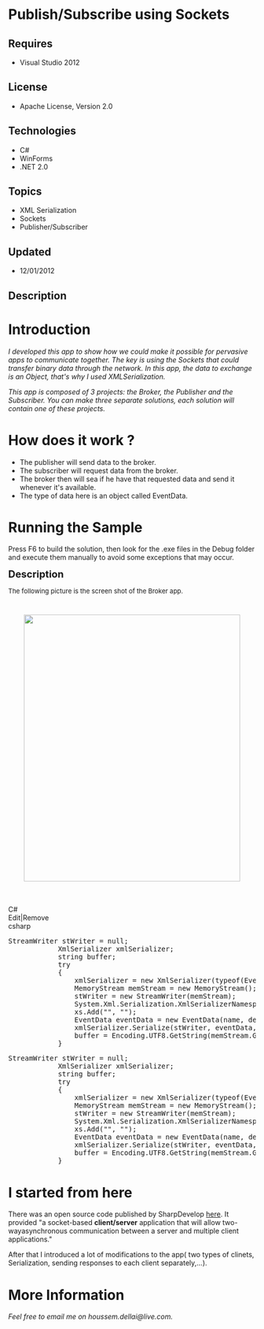# Publish/Subscribe using Sockets
## Requires
- Visual Studio 2012
## License
- Apache License, Version 2.0
## Technologies
- C#
- WinForms
- .NET 2.0
## Topics
- XML Serialization
- Sockets
- Publisher/Subscriber
## Updated
- 12/01/2012
## Description

<h1>Introduction</h1>
<p><em>I developed this app to show how we could make it possible for pervasive apps to communicate together. The key is using the Sockets that could transfer binary data through the network. In this app, the data to exchange is an Object, that's why I used
 XMLSerialization.</em></p>
<p><em>This app is composed of 3 projects: the Broker, the Publisher and the Subscriber. You can make three separate solutions, each solution will contain one of these projects.</em></p>
<h1>How does it work ?</h1>
<ul>
<li>The publisher will send data to the broker. </li><li>The subscriber will request data from the broker. </li><li>The broker then will sea if he have that requested data and send it whenever it's available.
</li><li>The type of data here is an object called EventData.&nbsp; </li></ul>
<h1><span>Running the Sample</span></h1>
<p>Press F6 to build the solution, then look for the .exe files in the Debug folder and execute them manually to avoid some exceptions that may occur.</p>
<p><strong><span style="font-size:20px">Description</span></strong></p>
<p><span style="font-size:small">The following picture is the screen shot of the Broker app.</span></p>
<p><span style="font-size:x-small"><br>
</span></p>
<p><img id="71526" src="71526-houssem%20dellai%20sockets%20broker.jpg" alt="" width="440" height="542" style="display:block; margin-left:auto; margin-right:auto"><br>
<br>
</p>
<div class="scriptcode">
<div class="pluginEditHolder" pluginCommand="mceScriptCode">
<div class="title"><span>C#</span></div>
<div class="pluginLinkHolder"><span class="pluginEditHolderLink">Edit</span>|<span class="pluginRemoveHolderLink">Remove</span></div>
<span class="hidden">csharp</span>
<pre class="hidden">StreamWriter stWriter = null;
            XmlSerializer xmlSerializer;
            string buffer;
            try
            {
                xmlSerializer = new XmlSerializer(typeof(EventData));
                MemoryStream memStream = new MemoryStream();
                stWriter = new StreamWriter(memStream);
                System.Xml.Serialization.XmlSerializerNamespaces xs = new XmlSerializerNamespaces();
                xs.Add(&quot;&quot;, &quot;&quot;);
                EventData eventData = new EventData(name, details);
                xmlSerializer.Serialize(stWriter, eventData, xs);
                buffer = Encoding.UTF8.GetString(memStream.GetBuffer());
            }</pre>
<div class="preview">
<pre class="csharp">StreamWriter&nbsp;stWriter&nbsp;=&nbsp;<span class="cs__keyword">null</span>;&nbsp;
&nbsp;&nbsp;&nbsp;&nbsp;&nbsp;&nbsp;&nbsp;&nbsp;&nbsp;&nbsp;&nbsp;&nbsp;XmlSerializer&nbsp;xmlSerializer;&nbsp;
&nbsp;&nbsp;&nbsp;&nbsp;&nbsp;&nbsp;&nbsp;&nbsp;&nbsp;&nbsp;&nbsp;&nbsp;<span class="cs__keyword">string</span>&nbsp;buffer;&nbsp;
&nbsp;&nbsp;&nbsp;&nbsp;&nbsp;&nbsp;&nbsp;&nbsp;&nbsp;&nbsp;&nbsp;&nbsp;<span class="cs__keyword">try</span>&nbsp;
&nbsp;&nbsp;&nbsp;&nbsp;&nbsp;&nbsp;&nbsp;&nbsp;&nbsp;&nbsp;&nbsp;&nbsp;{&nbsp;
&nbsp;&nbsp;&nbsp;&nbsp;&nbsp;&nbsp;&nbsp;&nbsp;&nbsp;&nbsp;&nbsp;&nbsp;&nbsp;&nbsp;&nbsp;&nbsp;xmlSerializer&nbsp;=&nbsp;<span class="cs__keyword">new</span>&nbsp;XmlSerializer(<span class="cs__keyword">typeof</span>(EventData));&nbsp;
&nbsp;&nbsp;&nbsp;&nbsp;&nbsp;&nbsp;&nbsp;&nbsp;&nbsp;&nbsp;&nbsp;&nbsp;&nbsp;&nbsp;&nbsp;&nbsp;MemoryStream&nbsp;memStream&nbsp;=&nbsp;<span class="cs__keyword">new</span>&nbsp;MemoryStream();&nbsp;
&nbsp;&nbsp;&nbsp;&nbsp;&nbsp;&nbsp;&nbsp;&nbsp;&nbsp;&nbsp;&nbsp;&nbsp;&nbsp;&nbsp;&nbsp;&nbsp;stWriter&nbsp;=&nbsp;<span class="cs__keyword">new</span>&nbsp;StreamWriter(memStream);&nbsp;
&nbsp;&nbsp;&nbsp;&nbsp;&nbsp;&nbsp;&nbsp;&nbsp;&nbsp;&nbsp;&nbsp;&nbsp;&nbsp;&nbsp;&nbsp;&nbsp;System.Xml.Serialization.XmlSerializerNamespaces&nbsp;xs&nbsp;=&nbsp;<span class="cs__keyword">new</span>&nbsp;XmlSerializerNamespaces();&nbsp;
&nbsp;&nbsp;&nbsp;&nbsp;&nbsp;&nbsp;&nbsp;&nbsp;&nbsp;&nbsp;&nbsp;&nbsp;&nbsp;&nbsp;&nbsp;&nbsp;xs.Add(<span class="cs__string">&quot;&quot;</span>,&nbsp;<span class="cs__string">&quot;&quot;</span>);&nbsp;
&nbsp;&nbsp;&nbsp;&nbsp;&nbsp;&nbsp;&nbsp;&nbsp;&nbsp;&nbsp;&nbsp;&nbsp;&nbsp;&nbsp;&nbsp;&nbsp;EventData&nbsp;eventData&nbsp;=&nbsp;<span class="cs__keyword">new</span>&nbsp;EventData(name,&nbsp;details);&nbsp;
&nbsp;&nbsp;&nbsp;&nbsp;&nbsp;&nbsp;&nbsp;&nbsp;&nbsp;&nbsp;&nbsp;&nbsp;&nbsp;&nbsp;&nbsp;&nbsp;xmlSerializer.Serialize(stWriter,&nbsp;eventData,&nbsp;xs);&nbsp;
&nbsp;&nbsp;&nbsp;&nbsp;&nbsp;&nbsp;&nbsp;&nbsp;&nbsp;&nbsp;&nbsp;&nbsp;&nbsp;&nbsp;&nbsp;&nbsp;buffer&nbsp;=&nbsp;Encoding.UTF8.GetString(memStream.GetBuffer());&nbsp;
&nbsp;&nbsp;&nbsp;&nbsp;&nbsp;&nbsp;&nbsp;&nbsp;&nbsp;&nbsp;&nbsp;&nbsp;}</pre>
</div>
</div>
</div>
<ul>
</ul>
<h1>I started from here</h1>
<p>There was an open source code published by SharpDevelop <a href="http://www.codeguru.com/csharp/csharp/cs_misc/sampleprograms/article.php/c7695/Asynchronous-Socket-Programming-in-C-Part-I.htm" target="_blank">
here</a>. It provided &quot;<span>a socket-based&nbsp;</span><strong>client/server</strong><span>&nbsp;application that will allow two-way</span>asynchronous communication<a href="http://www.umuc.edu/virtualteaching/module1/async.html"></a><span>&nbsp;between a
 server and multiple client applications.</span>&quot;</p>
<p>After that I introduced a lot of modifications to the app( two types of clinets, Serialization, sending responses to each client separately,...).</p>
<h1>More Information</h1>
<p><em>Feel free to email me on houssem.dellai@live.com.</em></p>
